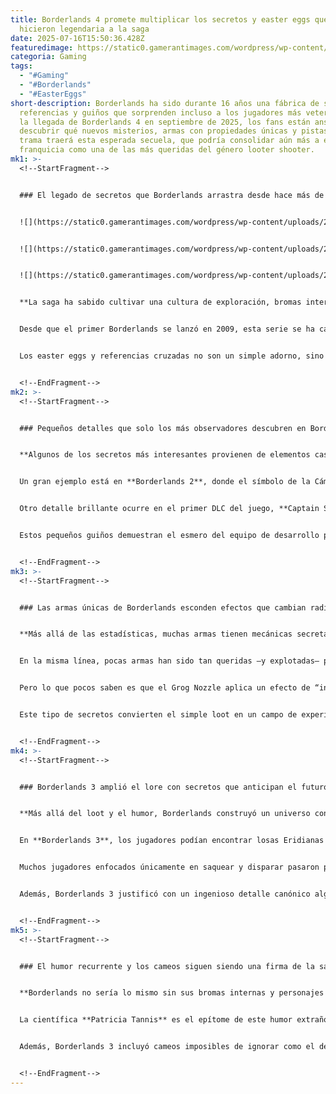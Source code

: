 ```yaml
---
title: Borderlands 4 promete multiplicar los secretos y easter eggs que ya
  hicieron legendaria a la saga
date: 2025-07-16T15:50:36.428Z
featuredimage: https://static0.gamerantimages.com/wordpress/wp-content/uploads/wm/2025/07/borderlands-magnifying-glass-emoji-looking-at-claptrap.jpg?q=70&fit=crop&w=1140&h=&dpr=1
categoria: Gaming
tags:
  - "#Gaming"
  - "#Borderlands"
  - "#EasterEggs"
short-description: Borderlands ha sido durante 16 años una fábrica de secretos,
  referencias y guiños que sorprenden incluso a los jugadores más veteranos. Con
  la llegada de Borderlands 4 en septiembre de 2025, los fans están ansiosos por
  descubrir qué nuevos misterios, armas con propiedades únicas y pistas sobre la
  trama traerá esta esperada secuela, que podría consolidar aún más a esta
  franquicia como una de las más queridas del género looter shooter.
mk1: >-
  <!--StartFragment-->


  ### El legado de secretos que Borderlands arrastra desde hace más de una década


  ![](https://static0.gamerantimages.com/wordpress/wp-content/uploads/2019/12/Borderlands-2-The-Warrior.jpg?q=49&fit=crop&w=750&h=422&dpr=2)


  ![](https://static0.gamerantimages.com/wordpress/wp-content/uploads/2022/02/andrew-baker-2012-11-06-00003-Cropped.jpg?q=70&fit=crop&w=750&h=422&dpr=1)


  ![](https://static0.gamerantimages.com/wordpress/wp-content/uploads/2024/01/borderlands-2-grog-nozzle.jpg?q=49&fit=crop&w=750&h=422&dpr=2)


  **La saga ha sabido cultivar una cultura de exploración, bromas internas y detalles ocultos que incentivan a los jugadores a invertir cientos de horas.**


  Desde que el primer Borderlands se lanzó en 2009, esta serie se ha caracterizado no solo por su frenético sistema de disparos y botines, sino por esconder innumerables secretos y curiosidades en cada rincón de Pandora y más allá. Con varios juegos principales, DLCs expansivos y spin-offs como Tiny Tina’s Wonderlands, no sorprende que algunos fans dediquen cientos de horas a rejugar cada entrega con diferentes Vault Hunters, con la esperanza de encontrar algún guiño nuevo.


  Los easter eggs y referencias cruzadas no son un simple adorno, sino parte fundamental del ADN de la franquicia. Esto se traduce en cultos que veneran símbolos de la Cámara, armas con efectos que van más allá de lo que el juego explica o jefes que esconden pequeños secretos visuales que solo los más curiosos logran notar tras múltiples partidas.


  <!--EndFragment-->
mk2: >-
  <!--StartFragment-->


  ### Pequeños detalles que solo los más observadores descubren en Borderlands 2


  **Algunos de los secretos más interesantes provienen de elementos casi invisibles o mecánicas que se revelan bajo habilidades específicas.**


  Un gran ejemplo está en **Borderlands 2**, donde el símbolo de la Cámara aparece tallado discretamente en la parte trasera del cráneo de **The Warrior**, el monstruo Eridiano que sirve como jefe final del juego. Por su enorme tamaño, pocos jugadores se dan cuenta de que este ser, creado para evitar que el Destructor cause el caos, lleva el sello de los Eridianos en un lugar tan inusual.


  Otro detalle brillante ocurre en el primer DLC del juego, **Captain Scarlett and Her Pirate’s Booty**, donde debemos eliminar a **No-Beard**, un pirata que cubre totalmente su rostro. Su nombre no solo parodia a piratas famosos como Blackbeard, sino que tiene implicaciones jugables: para el asesino Zer0, su habilidad B0re revela que la ausencia de barba convierte a su barbilla en un punto crítico adicional, algo que sorprende incluso a jugadores veteranos.


  Estos pequeños guiños demuestran el esmero del equipo de desarrollo para recompensar a quienes examinan cada detalle. Es por eso que en 10datos.com siempre resaltamos lo valioso de volver a jugar títulos como Borderlands, donde la experiencia rara vez es idéntica dos veces.


  <!--EndFragment-->
mk3: >-
  <!--StartFragment-->


  ### Las armas únicas de Borderlands esconden efectos que cambian radicalmente el combate


  **Más allá de las estadísticas, muchas armas tienen mecánicas secretas que solo se descubren con tiempo y experimentación.**


  En la misma línea, pocas armas han sido tan queridas —y explotadas— por los jugadores como el **Grog Nozzle**, una pistola otorgada temporalmente durante el DLC Tiny Tina’s Assault on Dragon Keep. Gracias a su altísimo robo de vida, muchos jugadores prefieren no completar la misión que la entrega para conservarla indefinidamente.


  Pero lo que pocos saben es que el Grog Nozzle aplica un efecto de “intoxicación” que reduce precisión y cadencia a la mitad, mientras añade cinco proyectiles adicionales **a todo lo que dispare o lance el jugador**, no solo a las balas del arma. Así, barriles lanzados desde un Bandit Technical o incluso los hachas giratorias de Krieg reciben este multiplicador, algo que ha permitido estrategias absurdas y momentos inolvidables en las runs más extremas.


  Este tipo de secretos convierten el simple loot en un campo de experimentación, donde descubrir combinaciones rotas o inesperadas es tan satisfactorio como abrir un cofre legendario.


  <!--EndFragment-->
mk4: >-
  <!--StartFragment-->


  ### Borderlands 3 amplió el lore con secretos que anticipan el futuro de la saga


  **Más allá del loot y el humor, Borderlands construyó un universo con una mitología que deja pistas sobre lo que está por venir.**


  En **Borderlands 3**, los jugadores podían encontrar losas Eridianas que explicaban antiguos secretos, incluyendo detalles de quiénes eran realmente los Eridianos, las Sirenas como Nyriad, y el propósito real de las Cámaras. Una de estas losas, titulada “Secrets”, menciona cómo contuvieron al Destructor en Pandora, pero también a otros tres seres. Hasta ahora, ya enfrentamos a **The Graveward** y **The Traveler**, quedando solo uno: **The Timekeeper**, cuyo papel se anticipa como el gran villano de Borderlands 4.


  Muchos jugadores enfocados únicamente en saquear y disparar pasaron por alto este revelador mensaje, pero todo indica que esta pista tendrá enormes repercusiones en la trama del próximo juego.


  Además, Borderlands 3 justificó con un ingenioso detalle canónico algo que todos daban por hecho en términos puramente mecánicos: las columnas de luz de colores que señalan el loot. Una publicidad en la radio dentro del juego menciona a **S&S Accessories**, sucesora de S&S Munitions, como responsable de crear dispositivos llamados Gun Lights para iluminar el botín, cerrando el círculo entre el gameplay y el mundo del juego.


  <!--EndFragment-->
mk5: >-
  <!--StartFragment-->


  ### El humor recurrente y los cameos siguen siendo una firma de la saga


  **Borderlands no sería lo mismo sin sus bromas internas y personajes excéntricos, que también esconden secretos.**


  La científica **Patricia Tannis** es el epítome de este humor extraño. En cada juego, existe un easter egg donde se la ve montando un pez, activado al disparar barriles en cierto orden. Esto ocurre incluso en Borderlands: The Pre-Sequel, donde ni siquiera aparece oficialmente, y continúa en Borderlands 3 en el área de Ambermire en Eden-6. Todo indica que este tipo de gags seguirán presentes en Borderlands 4.


  Además, Borderlands 3 incluyó cameos imposibles de ignorar como el de **Ice-T** (voz de BALEX), y el dúo **Pain y Terror**, inspirados en Penn & Teller. Aunque Penn da voz a su personaje, pocos saben que **Teller rompe su clásico silencio** para interpretar al macabro Ramsden en la misión “On the Blood Path”, añadiendo un toque inquietante a una de las quests más perturbadoras del juego.


  <!--EndFragment-->
---
```

